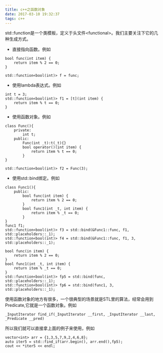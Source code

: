 ```yaml
---
title: c++之函数对象
date: 2017-03-10 19:32:37
tags: c++
---
```

std::function是一个类模板，定义于头文件\<functional\>。我们主要关注下它的几种生成方式。

- 直接指向函数。例如

```
bool func(int item) {
	return item % 2 == 0;
}

std::function<bool(int)> f = func;

```

- 使用lambda表达式。例如

```
int t = 3;
std::function<bool(int)> f1 = [t](int item) {
	return item % t == 0;
}
```

- 使用函数对象。例如

```
class Func(){
	private:
		int t;
	public:
		Func(int _t):t(_t){}
		bool operator()(int item) {
			return item % t == 0;
		}
}

std::function<bool(int)> f2 = Func(3);

```

- 使用std::bind绑定。例如

```
class Func1(){
	public:
		bool func(int item) {
			return item % 2 == 0;
		}
		bool func1(int _t, int item) {
			return item % _t == 0;
		}
}
func1 f1;
std::function<bool(int)> f3 = std::bind(&Func1::func, f1, std::placeholders::_1);
std::function<bool(int)> f4 = std::bind(&Func1::func, f1, 3, std::placeholders::_1);

bool func(in item) {
	return item % 2 == 0;
}
bool func1(int _t, int item) {
	return item % _t == 0;
}
std::function<bool(int)> fp5 = std::bind(func,  std::placeholders::_1);
std::function<bool(int)> fp6 = std::bind(func1, 3,  std::placeholders::_1);
```

使用函数对象的地方有很多，一个很典型的场景就是STL里的算法，经常会用到Predicate,它就是一个函数对象。例如

```
_InputIterator find_if(_InputIterator __first, _InputIterator __last, _Predicate __pred)
```
所以我们就可以直接拿上面的例子来使用，例如

```
vector<int> arr = {1,3,5,7,9,2,4,6,8};
auto iter5 = std::find_if(arr.begin(), arr.end(),fp5);
cout << *iter5 << endl;
```